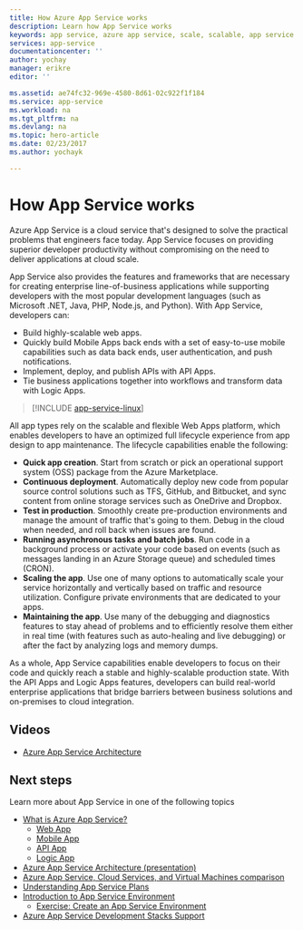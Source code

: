 ```yaml
---
title: How Azure App Service works
description: Learn how App Service works
keywords: app service, azure app service, scale, scalable, app service plan, app service cost
services: app-service
documentationcenter: ''
author: yochay
manager: erikre
editor: ''

ms.assetid: ae74fc32-969e-4580-8d61-02c922f1f184
ms.service: app-service
ms.workload: na
ms.tgt_pltfrm: na
ms.devlang: na
ms.topic: hero-article
ms.date: 02/23/2017
ms.author: yochayk

---
```

# How App Service works
Azure App Service is a cloud service that's designed to solve the practical problems that engineers face today.
App Service focuses on providing superior developer productivity without compromising on the need to deliver applications at cloud scale. 

App Service also provides the features and frameworks that are necessary for creating enterprise line-of-business applications while supporting developers with the most popular development languages (such as Microsoft .NET, Java, PHP, Node.js, and Python).
With App Service, developers can:

* Build highly-scalable web apps.
* Quickly build Mobile Apps back ends with a set of easy-to-use mobile capabilities such as data back ends, user authentication, and push notifications.
* Implement, deploy, and publish APIs with API Apps.
* Tie business applications together into workflows and transform data with Logic Apps.

> [!INCLUDE [app-service-linux](../../includes/app-service-linux.md)]
> 
> 

All app types rely on the scalable and flexible Web Apps platform, which enables developers to have an optimized full lifecycle experience from app design to app maintenance. The lifecycle capabilities enable the following:

* **Quick app creation**. Start from scratch or pick an operational support system (OSS) package from the Azure Marketplace.
* **Continuous deployment**. Automatically deploy new code from popular source control solutions such as TFS, GitHub, and Bitbucket, and sync content from online storage services such as OneDrive and Dropbox.
* **Test in production**. Smoothly create pre-production environments and manage the amount of traffic that's going to them. Debug in the cloud when needed, and roll back when issues are found.
* **Running asynchronous tasks and batch jobs**. Run code in a background process or activate your code based on events (such as messages landing in an Azure Storage queue) and scheduled times (CRON).
* **Scaling the app**. Use one of many options to automatically scale your service horizontally and vertically based on traffic and resource utilization. Configure private environments that are dedicated to your apps.   
* **Maintaining the app**. Use many of the debugging and diagnostics features to stay ahead of problems and to efficiently resolve them either in real time (with features such as auto-healing and live debugging) or after the fact by analyzing logs and memory dumps.

As a whole, App Service capabilities enable developers to focus on their code and quickly reach a stable and highly-scalable production state. With the API Apps and Logic Apps features, developers can build real-world enterprise applications that bridge barriers between business solutions and on-premises to cloud integration. 

## Videos
* [Azure App Service Architecture](https://azure.microsoft.com/documentation/videos/why-azure-web-sites-plus-architecture/)

## Next steps

Learn more about App Service in one of the following topics 

* [What is Azure App Service?](../articles/app-service/app-service-value-prop-what-is.md)
  * [Web App](../articles/app-service-web/app-service-web-overview.md)
  * [Mobile App](../articles/app-service-mobile/app-service-mobile-value-prop.md)
  * [API App](../articles/app-service-api/app-service-api-apps-why-best-platform.md)
  * [Logic App](../articles/logic-apps/logic-apps-what-are-logic-apps.md)
* [Azure App Service Architecture (presentation)](http://www.slideshare.net/maartenba/windows-azure-web-sites-things-they-dont-teach-kids-in-school-comunity-day-2013)
* [Azure App Service, Cloud Services, and Virtual Machines comparison](../articles/app-service-web/choose-web-site-cloud-service-vm.md)
* [Understanding App Service Plans](../articles/app-service/azure-web-sites-web-hosting-plans-in-depth-overview.md)
* [Introduction to App Service Environment](../articles/app-service-web/app-service-app-service-environment-intro.md)
  * [Exercise: Create an App Service Environment](../articles/app-service-web/app-service-web-how-to-create-an-app-service-environment.md)
* [Azure App Service Development Stacks Support](https://azure.microsoft.com/blog/windows-azure-websites-development-stacks-support/)




